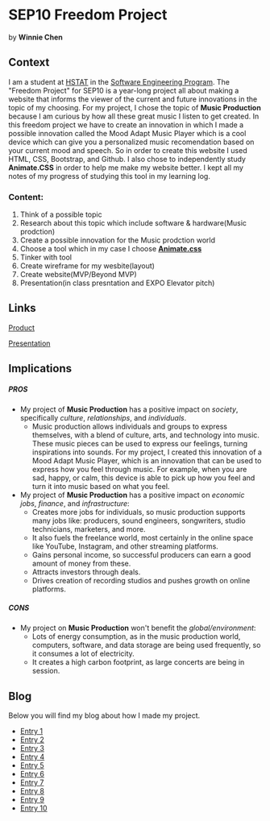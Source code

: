 # SEP10 Freedom Project
by **Winnie Chen**

## Context
I am a student at [HSTAT](https://www.hstat.org/) in the [Software Engineering Program](https://hstatsep.github.io/). The "Freedom Project" for SEP10 is a year-long project all about making a website that informs the viewer of the current and future innovations in the topic of my choosing. For my project, I chose the topic of **Music Production** because I am curious by how all these great music I listen to get created. In this freedom project we have to create an innovation in which I made a possible innovation called the Mood Adapt Music Player which is a cool device which can give you a personalized music recomendation based on your current mood and speech. So in order to create this website I used HTML, CSS, Bootstrap, and Github. I also chose to independently study **Animate.CSS** in order to help me make my website better. I kept all my notes of my progress of studying this tool in my learning log.
### Content:
1. Think of a possible topic
2. Research about this topic which include software & hardware(Music prodction)
3. Create a possible innovation for the Music prodction world
4. Choose a tool which in my case I choose [**Animate.css**](https://animate.style/)
5. Tinker with tool
6. Create wireframe for my wesbite(layout)
7. Create website(MVP/Beyond MVP)
8. Presentation(in class presntation and EXPO Elevator pitch)
   

## Links

[Product](https://winniec9153.github.io/sep10-freedom-project/index.html)

[Presentation](https://docs.google.com/presentation/d/1tOF5urT0LOsIHtkWUp56a8_zF3IWzCgb1VtYLtUnOvY/edit?slide=id.g35a01fbbaa6_0_4#slide=id.g35a01fbbaa6_0_4)

## Implications
##### PROS
* My project of **Music Production** has a positive impact on _society_, specifically _culture_, _relationships_, and _individuals_.
    * Music production allows individuals and groups to express themselves, with a blend of culture, arts, and technology into music. These music pieces can be used to express our feelings, turning inspirations into sounds. For my project, I created this innovation of a Mood Adapt Music Player, which is an innovation that can be used to express how you feel through music. For example, when you are sad, happy, or calm, this device is able to pick up how you feel and turn it into music based on what you feel. 
* My project of **Music Production** has a positive impact on _economic jobs_, _finance_, and _infrastructure_:
    * Creates more jobs for individuals, so music production supports many jobs like: producers, sound engineers, songwriters, studio technicians, marketers, and more.
    * It also fuels the freelance world, most certainly in the online space like YouTube, Instagram, and other streaming platforms.
    * Gains personal income, so successful producers can earn a good amount of money from these.
    * Attracts investors through deals.
    * Drives creation of recording studios and pushes growth on online platforms.

##### CONS
* My project on **Music Production** won't benefit the _global/environment_:
    * Lots of energy consumption, as in the music production world, computers, software, and data storage are being used frequently, so it consumes a lot of electricity.
    * It creates a high carbon footprint, as large concerts are being in session.

## Blog
Below you will find my blog about how I made my project.

* [Entry 1](blog/entry01.md)
* [Entry 2](blog/entry02.md)
* [Entry 3](blog/entry03.md)
* [Entry 4](blog/entry04.md)
* [Entry 5](blog/entry05.md)
* [Entry 6](blog/entry06.md)
* [Entry 7](blog/entry07.md)
* [Entry 8](blog/entry08.md)
* [Entry 9](blog/entry09.md)
* [Entry 10](blog/entry10.md)
